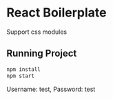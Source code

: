 # React Boilerplate

Support css modules

## Running Project

```bash
npm install
npm start
```

Username: test, Password: test